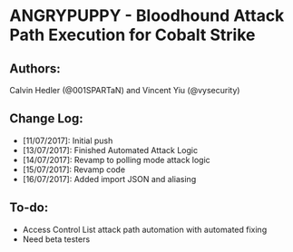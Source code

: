 # ANGRYPUPPY - Bloodhound Attack Path Execution for Cobalt Strike

Authors: 
--------
Calvin Hedler (@001SPARTaN) and Vincent Yiu (@vysecurity)

Change Log:
-----------
* [11/07/2017]: Initial push
* [13/07/2017]: Finished Automated Attack Logic
* [14/07/2017]: Revamp to polling mode attack logic
* [15/07/2017]: Revamp code
* [16/07/2017]: Added import JSON and aliasing

To-do:
------

- Access Control List attack path automation with automated fixing
- Need beta testers

